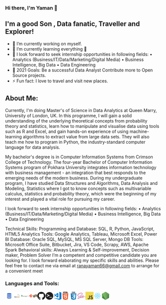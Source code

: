 ### Hi there, I'm  Yaman 👋

## I'm a good Son , Data fanatic, Traveller  and Explorer!

- 🔭 I’m currently working on myself. 
- 🌱 I’m currently learning everything 🤣
- 👯 I look forward to seek internship opportunities in following fields:
        • Analytics (Business/IT/Data/Marketing/Digital Media)
        • Business Intelligence, Big Data
        • Data Engineering 
- 🥅 2021 Goals: Be a successful Data Analyst Contribute more to Open Source projects.
- ⚡ Fun fact: I love to travel and visit new places.

## About Me:
Currently, I'm doing Master's of Science in Data Analytics at Queen Marry, University of London, UK. In this
programme, I will gain a solid understanding of the underlying theoretical concepts from probability theory and
statistics, learn how to manipulate and visualise data using tools such as R and Excel, and gain hands-on
experience of using machine-learning algorithms to extract value from large data sets. They will also teach me
how to program in Python, the industry-standard computer language for data analysis.

My bachelor's degree is in Computer Information Systems from Crimson College of Technology. The four-year
Bachelor of Computer Information Systems program of Pokhara University integrates information technology with
business management - an integration that best responds to the emerging needs of the modern business. During
my undergraduate program, I have studied Data Structures and Algorithms, Data Analysis and Modeling, Statistics
where I got to know concepts such as multivariable calculus, statistics and probability theory, which were the
beginning of my interest and played a vital role for pursuing my career.

I look forward to seek internship opportunities in following fields:
  • Analytics (Business/IT/Data/Marketing/Digital Media)
  • Business Intelligence, Big Data
  • Data Engineering

Technical Skills:
  Programming and Database: SQL, R, Python, JavaScript, HTML5
  Analytics Tools: Google Analytics, Tableau, Microsoft Excel, Power BI
  Database: Oracle SQL, MySQL, MS SQL Server, Mongo DB
  Tools: Microsoft Office Suite, Bitbucket, Jira, VS Code, Scrapy, AWS, Apache Spark
Behavioral skills:
  Always Learning & Self-improvement, Decision maker, Problem Solver
  I’m a competent and competitive candidate you are looking for. I look forward elaborating my specific skills and
  abilities. Please feel free to contact me via email at ranayaman66@gmail.com to arrange for a convenient meet

### Languages and Tools:

<img align="left" alt="SQL" width="26px" src="https://raw.githubusercontent.com/github/explore/80688e429a7d4ef2fca1e82350fe8e3517d3494d/topics/sql/sql.png" />
<img align="left" alt="MySQL" width="26px" src="https://raw.githubusercontent.com/github/explore/80688e429a7d4ef2fca1e82350fe8e3517d3494d/topics/mysql/mysql.png" />
<img align="left" alt="MongoDB" width="26px" src="https://raw.githubusercontent.com/github/explore/80688e429a7d4ef2fca1e82350fe8e3517d3494d/topics/mongodb/mongodb.png" />
<img align="left" alt="Git" width="26px" src="https://raw.githubusercontent.com/github/explore/80688e429a7d4ef2fca1e82350fe8e3517d3494d/topics/git/git.png" />
<img align="left" alt="GitHub" width="26px" src="https://raw.githubusercontent.com/github/explore/78df643247d429f6cc873026c0622819ad797942/topics/github/github.png" />
<img align="left" alt="Terminal" width="26px" src="https://raw.githubusercontent.com/github/explore/80688e429a7d4ef2fca1e82350fe8e3517d3494d/topics/terminal/terminal.png" />
<img align="left" alt="Visual Studio Code" width="26px" src="https://raw.githubusercontent.com/github/explore/80688e429a7d4ef2fca1e82350fe8e3517d3494d/topics/visual-studio-code/visual-studio-code.png" />
<img align="left" alt="HTML5" width="26px" src="https://raw.githubusercontent.com/github/explore/80688e429a7d4ef2fca1e82350fe8e3517d3494d/topics/html/html.png" />
<img align="left" alt="CSS3" width="26px" src="https://raw.githubusercontent.com/github/explore/80688e429a7d4ef2fca1e82350fe8e3517d3494d/topics/css/css.png" />
<img align="left" alt="Sass" width="26px" src="https://raw.githubusercontent.com/github/explore/80688e429a7d4ef2fca1e82350fe8e3517d3494d/topics/sass/sass.png" />
<img align="left" alt="JavaScript" width="26px" src="https://raw.githubusercontent.com/github/explore/80688e429a7d4ef2fca1e82350fe8e3517d3494d/topics/javascript/javascript.png" />
<img align="left" alt="React" width="26px" src="https://raw.githubusercontent.com/github/explore/80688e429a7d4ef2fca1e82350fe8e3517d3494d/topics/react/react.png" />
<img align="left" alt="Node.js" width="26px" src="https://raw.githubusercontent.com/github/explore/80688e429a7d4ef2fca1e82350fe8e3517d3494d/topics/nodejs/nodejs.png" />

<br />
<br/>



